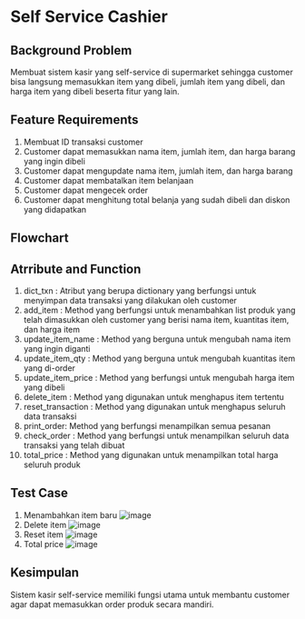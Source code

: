 # Self Service Cashier

## Background Problem
Membuat sistem kasir yang self-service di supermarket sehingga customer bisa langsung memasukkan item yang dibeli, jumlah item yang dibeli, dan harga item yang dibeli beserta fitur yang lain.


## Feature Requirements
1. Membuat ID transaksi customer
2. Customer dapat memasukkan nama item, jumlah item, dan harga barang yang ingin dibeli
3. Customer dapat mengupdate nama item, jumlah item, dan harga barang
4. Customer dapat membatalkan item belanjaan
5. Customer dapat mengecek order
5. Customer dapat menghitung total belanja yang sudah dibeli dan diskon yang didapatkan

## Flowchart


## Atrribute and Function
1. dict_txn : Atribut yang berupa dictionary yang berfungsi untuk menyimpan data transaksi yang dilakukan oleh customer
2. add_item : Method yang berfungsi untuk menambahkan list produk yang telah dimasukkan oleh customer yang berisi nama item, kuantitas item, dan harga item
3. update_item_name : Method yang berguna untuk mengubah nama item yang ingin diganti
4. update_item_qty : Method yang berguna untuk mengubah kuantitas item yang di-order
5. update_item_price : Method yang berfungsi untuk mengubah harga item yang dibeli
6. delete_item : Method yang digunakan untuk menghapus item tertentu
7. reset_transaction : Method yang digunakan untuk menghapus seluruh data transaksi
8. print_order: Method yang berfungsi menampilkan semua pesanan
9. check_order : Method yang berfungsi untuk menampilkan seluruh data transaksi yang telah dibuat
10. total_price : Method yang digunakan untuk menampilkan total harga seluruh produk

## Test Case
1. Menambahkan item baru
![image](https://user-images.githubusercontent.com/103159451/217580123-3780fb75-c6ba-4ac4-b9f1-73f69db837fb.png)
2. Delete item
![image](https://user-images.githubusercontent.com/103159451/217580240-a353bf69-788d-47bc-974d-52b852e2f4ef.png)
3. Reset item
![image](https://user-images.githubusercontent.com/103159451/217580314-6640495f-eb6e-43eb-a9c8-929708e5e100.png)
4. Total price
![image](https://user-images.githubusercontent.com/103159451/217580397-55b9801f-864b-459e-a6f3-0683e659c51a.png)

## Kesimpulan
Sistem kasir self-service memiliki fungsi utama untuk membantu customer agar dapat memasukkan order produk secara mandiri.
